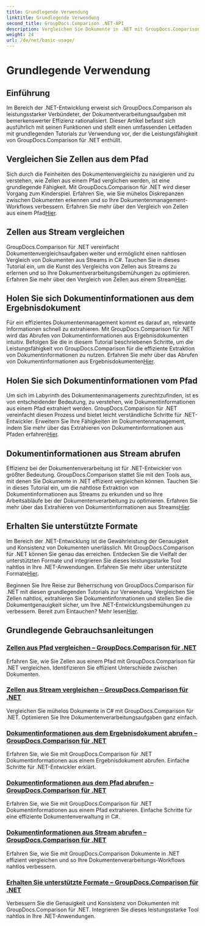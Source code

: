 ```yaml
---
title: Grundlegende Verwendung
linktitle: Grundlegende Verwendung
second_title: GroupDocs.Comparison .NET-API
description: Vergleichen Sie Dokumente in .NET mit GroupDocs.Comparison. Lernen Sie grundlegende Tutorials zum Zellvergleich, zum Extrahieren von Dokumentinformationen und zu unterstützten Formaten.
weight: 24
url: /de/net/basic-usage/
---
```


# Grundlegende Verwendung

## Einführung

Im Bereich der .NET-Entwicklung erweist sich GroupDocs.Comparison als leistungsstarker Verbündeter, der Dokumentverarbeitungsaufgaben mit bemerkenswerter Effizienz rationalisiert. Dieser Artikel befasst sich ausführlich mit seinen Funktionen und stellt einen umfassenden Leitfaden mit grundlegenden Tutorials zur Verwendung vor, der die Leistungsfähigkeit von GroupDocs.Comparison für .NET enthüllt.

## Vergleichen Sie Zellen aus dem Pfad
 Sich durch die Feinheiten des Dokumentenvergleichs zu navigieren und zu verstehen, wie Zellen aus einem Pfad verglichen werden, ist eine grundlegende Fähigkeit. Mit GroupDocs.Comparison für .NET wird dieser Vorgang zum Kinderspiel. Erfahren Sie, wie Sie mühelos Diskrepanzen zwischen Dokumenten erkennen und so Ihre Dokumentenmanagement-Workflows verbessern. Erfahren Sie mehr über den Vergleich von Zellen aus einem Pfad[Hier](./compare-cells-from-path/).

## Zellen aus Stream vergleichen
GroupDocs.Comparison für .NET vereinfacht Dokumentenvergleichsaufgaben weiter und ermöglicht einen nahtlosen Vergleich von Dokumenten aus Streams in C#. Tauchen Sie in dieses Tutorial ein, um die Kunst des Vergleichs von Zellen aus Streams zu erlernen und so Ihre Dokumentverarbeitungsbemühungen zu optimieren. Erfahren Sie mehr über den Vergleich von Zellen aus einem Stream[Hier](./compare-cells-from-stream/).

## Holen Sie sich Dokumentinformationen aus dem Ergebnisdokument
 Für ein effizientes Dokumentenmanagement kommt es darauf an, relevante Informationen schnell zu extrahieren. Mit GroupDocs.Comparison für .NET wird das Abrufen von Dokumentinformationen aus Ergebnisdokumenten intuitiv. Befolgen Sie die in diesem Tutorial beschriebenen Schritte, um die Leistungsfähigkeit von GroupDocs.Comparison für die effiziente Extraktion von Dokumentinformationen zu nutzen. Erfahren Sie mehr über das Abrufen von Dokumentinformationen aus Ergebnisdokumenten[Hier](./get-document-info-from-result-document/).

## Holen Sie sich Dokumentinformationen vom Pfad
Um sich im Labyrinth des Dokumentenmanagements zurechtzufinden, ist es von entscheidender Bedeutung, zu verstehen, wie Dokumentinformationen aus einem Pfad extrahiert werden. GroupDocs.Comparison für .NET vereinfacht diesen Prozess und bietet leicht verständliche Schritte für .NET-Entwickler. Erweitern Sie Ihre Fähigkeiten im Dokumentenmanagement, indem Sie mehr über das Extrahieren von Dokumentinformationen aus Pfaden erfahren[Hier](./get-document-info-from-path/).

## Dokumentinformationen aus Stream abrufen
 Effizienz bei der Dokumentenverarbeitung ist für .NET-Entwickler von größter Bedeutung. GroupDocs.Comparison stattet Sie mit den Tools aus, mit denen Sie Dokumente in .NET effizient vergleichen können. Tauchen Sie in dieses Tutorial ein, um die nahtlose Extraktion von Dokumentinformationen aus Streams zu erkunden und so Ihre Arbeitsabläufe bei der Dokumentenverarbeitung zu optimieren. Erfahren Sie mehr über das Extrahieren von Dokumentinformationen aus Streams[Hier](./get-document-info-from-stream/).

## Erhalten Sie unterstützte Formate
Im Bereich der .NET-Entwicklung ist die Gewährleistung der Genauigkeit und Konsistenz von Dokumenten unerlässlich. Mit GroupDocs.Comparison für .NET können Sie genau das erreichen. Entdecken Sie die Vielfalt der unterstützten Formate und integrieren Sie dieses leistungsstarke Tool nahtlos in Ihre .NET-Anwendungen. Erfahren Sie mehr über unterstützte Formate[Hier](./get-supported-formats/).

 Beginnen Sie Ihre Reise zur Beherrschung von GroupDocs.Comparison für .NET mit diesen grundlegenden Tutorials zur Verwendung. Vergleichen Sie Zellen nahtlos, extrahieren Sie Dokumentinformationen und stellen Sie die Dokumentgenauigkeit sicher, um Ihre .NET-Entwicklungsbemühungen zu verbessern. Bereit zum Eintauchen? Mehr lesen[Hier](https://tutorials.groupdocs.com/comparison/net).
## Grundlegende Gebrauchsanleitungen
### [Zellen aus Pfad vergleichen – GroupDocs.Comparison für .NET](./compare-cells-from-path/)
Erfahren Sie, wie Sie Zellen aus einem Pfad mit GroupDocs.Comparison für .NET vergleichen. Identifizieren Sie effizient Unterschiede zwischen Dokumenten.
### [Zellen aus Stream vergleichen – GroupDocs.Comparison für .NET](./compare-cells-from-stream/)
Vergleichen Sie mühelos Dokumente in C# mit GroupDocs.Comparison für .NET. Optimieren Sie Ihre Dokumentenverarbeitungsaufgaben ganz einfach.
### [Dokumentinformationen aus dem Ergebnisdokument abrufen – GroupDocs.Comparison für .NET](./get-document-info-from-result-document/)
Erfahren Sie, wie Sie mit GroupDocs.Comparison für .NET Dokumentinformationen aus einem Ergebnisdokument abrufen. Einfache Schritte für .NET-Entwickler erklärt.
### [Dokumentinformationen aus dem Pfad abrufen – GroupDocs.Comparison für .NET](./get-document-info-from-path/)
Erfahren Sie, wie Sie mit GroupDocs.Comparison für .NET Dokumentinformationen aus einem Pfad extrahieren. Einfache Schritte für eine effiziente Dokumentenverwaltung in C#.
### [Dokumentinformationen aus Stream abrufen – GroupDocs.Comparison für .NET](./get-document-info-from-stream/)
Erfahren Sie, wie Sie mit GroupDocs.Comparison Dokumente in .NET effizient vergleichen und so Ihre Dokumentenverarbeitungs-Workflows nahtlos verbessern.
### [Erhalten Sie unterstützte Formate – GroupDocs.Comparison für .NET](./get-supported-formats/)
Verbessern Sie die Genauigkeit und Konsistenz von Dokumenten mit GroupDocs.Comparison für .NET. Integrieren Sie dieses leistungsstarke Tool nahtlos in Ihre .NET-Anwendungen.